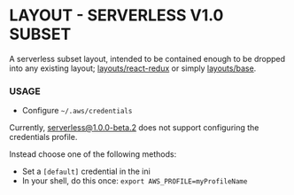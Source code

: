 # LAYOUT - SERVERLESS V1.0 SUBSET

A serverless subset layout, intended to be contained enough to be dropped into any existing layout; [layouts/react-redux](../react-redux) or simply [layouts/base](../base).

### USAGE

- Configure `~/.aws/credentials`

Currently, serverless@1.0.0-beta.2 does not support configuring the credentials profile.

Instead choose one of the following methods:
- Set a `[default]` credential in the ini
- In your shell, do this once: `export AWS_PROFILE=myProfileName`
